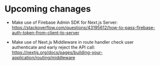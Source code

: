 # Upcoming chanages

- Make use of Firebase Admin SDK for Next.js Server: https://stackoverflow.com/questions/43195612/how-to-pass-firebase-auth-token-from-client-to-server

- Make use of Next.js Middleware in route handler check user authenticate and early reject the API call: https://nextjs.org/docs/pages/building-your-application/routing/middleware